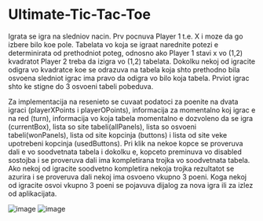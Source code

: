 # Ultimate-Tic-Tac-Toe

Igrata se igra na sledniov nacin. Prv pocnuva Player 1 t.e. X i moze da go izbere bilo koe pole. Tabelata vo koja se igraat narednite
potezi e determinirata od prethodniot poteg, odnosno ako Player 1 stavi x vo (1,2) kvadratot Player 2 treba da izigra vo (1,2) tabelata.
Dokolku nekoj od igracite odigra vo kvadratce koe se odrazuva na tabela koja shto prethodno bila osvoena sledniot igrac ima pravo da
odigra vo bilo koja tabela. Prviot igrac shto ke stigne do 3 osvoeni tabeli pobeduva.

Za implementacija na resenieto se cuvaat podatoci za poenite na dvata igraci (playerXPoints i playerOPoints), informacija za momentalno koj igrac e na red (turn), informacija vo koja tabela momentalno e dozvoleno da se igra (currentBox), lista so site tabeli(allPanels), lista so osvoeni tabeli(wonPanels), lista od site kopcinja (buttons) i lista od site veke upotrebeni kopcinja (usedButtons). Pri klik na nekoe kopce se proveruva dali e vo soodvetnata tabela i dokolku e, kopceto preminuva vo disabled sostojba i se proveruva dali ima kompletirana trojka vo soodvetnata tabela. Ako nekoj od igracite soodvetno kompletira nekoja trojka rezultatot se azurira i se proveruva dali nekoj ima osvoeno vkupno 3 poeni. Koga nekoj od igracite osvoi vkupno 3 poeni se pojavuva dijalog za nova igra ili za izlez od aplikacijata.

![image](https://user-images.githubusercontent.com/18052151/40983058-0af65c8e-68df-11e8-9171-a038f22ee018.png)
![image](https://user-images.githubusercontent.com/18052151/40983302-97a7e0e4-68df-11e8-8d47-e32b824d4daa.png)
